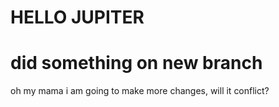 # HELLO JUPITER
# did something on new branch
oh my mama
i am going to make more changes, will it conflict? 
